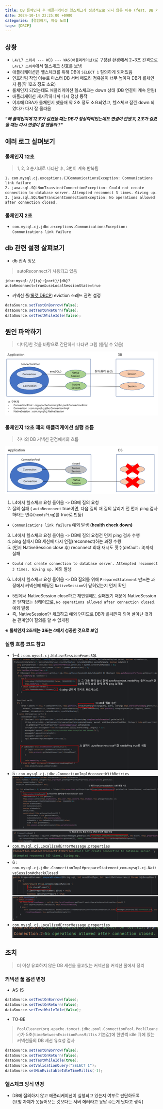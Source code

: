```yaml
---
title: DB 롤체인지 후 애플리케이션 헬스체크가 정상적으로 되지 않은 이슈 (feat. DB 커넥션 풀)
date: 2024-10-14 22:25:00 +0900
categories: [경험하기, 이슈 노트]
tags: [DBCP]
---
```


## 상황
* `L4/L7 스위치 --- WEB --- WAS(애플리케이션)`로 구성된 환경에서 2~3초 간격으로 `L4/L7 스위치`에서 헬스체크 신호를 보냄
* 애플리케이션은 헬스체크를 위해 DB에 `SELECT 1` 질의하게 되어있음
* 인프라팀 작업 이슈로 마스터 DB 서버 메모리 점유율이 너무 높아져 DB가 롤체인지 됨(약 12초 정도 소요)
* 롤체인지 되었는데도 애플리케이션 헬스체크는 down 상태 (DB 연결이 계속 안됨)
* 애플리케이션 재시작하니까 다시 정상 동작
* 이후에 DBA가 롤체인지 했을때 약 2초 정도 소요되었고, 헬스체크 잠깐 down 되었다가 다시 잘 올라옴

***"왜 롤체인지에 12초가 걸렸을 때는 DB가 정상화되었는데도 연결이 안됐고, 2초가 걸렸을 때는 다시 연결이 잘 됐을까 ?"***

## 에러 로그 살펴보기

### 롤체인지 12초

> 1, 2, 3 순서대로 나타난 후, 3번이 계속 반복됨

```
1. com.mysql.cj.exceptions.CJCommunicationsException: Communications link failure
2. java.sql.SQLNonTransientConnectionException: Could not create connection to database server. Attempted reconnect 3 times. Giving up.
3. java.sql.SQLNonTransientConnectionException: No operations allowed after connection closed.
```

### 롤체인지 2초

* `com.mysql.cj.jdbc.exceptions.CommunicationsException: Communications link failure`

## db 관련 설정 살펴보기

* db 접속 정보
> autoReconnect가 사용되고 있음

```
jdbc:mysql://{ip}:{port}/{db}?autoReconnect=true&useLocalSessionState=true
```

* 커넥션 풀([톰캣 DBCP](https://tomcat.apache.org/tomcat-7.0-doc/jdbc-pool.html#Introduction)) eviction 스레드 관련 설정

```java
dataSource.setTestOnBorrow(false);
dataSource.setTestOnReturn(false);
dataSource.setTestWhileIdle(false);
```

## 원인 파악하기
> 디버깅한 것을 바탕으로 간단하게 나타낸 그림 (틀릴 수 있음)

![image](/assets/img/after-role-change-issue-img1.png)

### 롤체인지 12초 때의 애플리케이션 실행 흐름

> 하나의 DB 커넥션 관점에서의 흐름

![image](/assets/img/after-role-change-issue-img2.png)

1. L4에서 헬스체크 요청 들어옴 -> DB에 질의 요청
2. 질의 실패 ( `autoReconnect` true이면, 다음 질의 때 질의 날리기 전 먼저 ping 검사하라는 변수(`needsPing`)를 true로 만듦)
  * ```Communications link failure``` 예외 발생 **(health check down)**
3. L4에서 헬스체크 요청 들어옴 -> DB에 질의 요청전 먼저 ping 검사 수행
4. ping 실패시 DB 세션에 다시 연결(reconnect)하는 과정 수행
5. (먼저 NativeSession close 후) reconnect 최대 재시도 횟수(default : 3)까지 실패
  * ```Could not create connection to database server. Attempted reconnect 3 times. Giving up.``` 예외 발생
6. L4에서 헬스체크 요청 들어옴 -> DB 질의를 위해 `PreparedStatement` 만드는 과정에서 커넥션에 매핑된 `NativeSession`이 닫혀있는지 먼저 확인
  * 5번에서 NativeSession close하고 재연결에도 실패했기 때문에 NativeSession은 닫혀있는 상태이므로, ```No operations allowed after connection closed.``` 예외 발생
  * 즉, NativeSession만 체크하고 예외 던지므로 DB가 롤체인지 되어 살아난 것과는 관계없이 질의를 할 수 없게됨

**※ 롤체인지 2초때는 3또는 4에서 성공한 것으로 보임**

### 실행 흐름 코드 참고

* 1\~4 : `com.mysql.cj.NativeSession#execSQL`
  ![image](/assets/img/after-role-change-issue-img3.png)
* 5 : `com.mysql.cj.jdbc.ConnectionImpl#connectWithRetries`
  ![image](/assets/img/after-role-change-issue-img4.png)
  ![image](/assets/img/after-role-change-issue-img5.png)
* `com.mysql.cj.LocalizedErrorMessage.properties`
  ![image](/assets/img/after-role-change-issue-img6.png)
* 6 : `com.mysql.cj.jdbc.ConnectionImpl#prepareStatement`,`com.mysql.cj.NativeSession#checkClosed`
  ![image](/assets/img/after-role-change-issue-img7.png)
  ![image](/assets/img/after-role-change-issue-img8.png)
* `com.mysql.cj.LocalizedErrorMessage.properties`
  ![image](/assets/img/after-role-change-issue-img9.png)


## 조치

> 더 이상 유효하지 않은 DB 세션을 물고있는 커넥션을 커넥션 풀에서 정리

### 커넥션 풀 옵션 변경

* AS-IS

```java
dataSource.setTestOnBorrow(false);
dataSource.setTestOnReturn(false);
dataSource.setTestWhileIdle(false);
```

* TO-BE

> `PoolCleaner`(`org.apache.tomcat.jdbc.pool.ConnectionPool.PoolCleaner`)가 5초(`timeBetweenEvictionRunsMillis` 기본값)에 한번씩 idle 큐에 있는 커넥션들의 DB 세션 유효성 검사

```java
dataSource.setTestOnBorrow(false);
dataSource.setTestOnReturn(false);
dataSource.setTestWhileIdle(true);
dataSource.setValidationQuery("SELECT 1");
dataSource.setMinEvictableIdleTimeMillis(-1);
```

### 헬스체크 방식 변경
* DB에 질의하지 않고 애플리케이션이 실행되고 있는지 여부로 판단하도록 <br>(요청 자체가 못들어오는 것보다는 서버 에러라고 응답 주는게 낫다고 생각)

